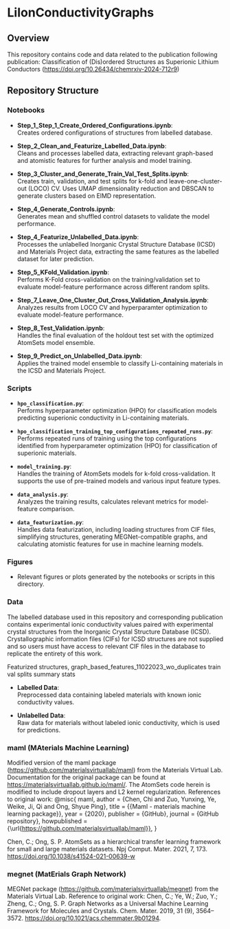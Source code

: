 # LiIonConductivityGraphs

## Overview
This repository contains code and data related to the publication following publication:
Classification of (Dis)ordered Structures as Superionic Lithium Conductors (https://doi.org/10.26434/chemrxiv-2024-712r9) 

## Repository Structure

### Notebooks

- **Step_1_Step_1_Create_Ordered_Configurations.ipynb**:  
  Creates ordered configurations of structures from labelled database. 

- **Step_2_Clean_and_Featurize_Labelled_Data.ipynb**:  
  Cleans and processes labelled data, extracting relevant graph-based and atomistic features for further analysis and model training. 
  
- **Step_3_Cluster_and_Generate_Train_Val_Test_Splits.ipynb**:  
  Creates train, validation, and test splits for k-fold and leave-one-cluster-out (LOCO) CV. Uses UMAP dimensionality reduction and DBSCAN to generate clusters based on ElMD representation. 
  
- **Step_4_Generate_Controls.ipynb**:  
  Generates mean and shuffled control datasets to validate the model performance.

- **Step_4_Featurize_Unlabelled_Data.ipynb**:  
  Processes the unlabelled Inorganic Crystal Structure Database (ICSD) and Materials Project data, extracting the same features as the labelled dataset for later prediction.

- **Step_5_KFold_Validation.ipynb**:  
  Performs K-Fold cross-validation on the training/validation set to evaluate model-feature performance across different random splits.

- **Step_7_Leave_One_Cluster_Out_Cross_Validation_Analysis.ipynb**:  
  Analyzes results from LOCO CV and hyperparamter optimization to evaluate model-feature performance.

- **Step_8_Test_Validation.ipynb**:  
  Handles the final evaluation of the holdout test set with the optimized AtomSets model ensemble.

- **Step_9_Predict_on_Unlabelled_Data.ipynb**:  
  Applies the trained model ensemble to classify Li-containing materials in the ICSD and Materials Project.

### Scripts

- **`hpo_classification.py`**:  
  Performs hyperparameter optimization (HPO) for classification models predicting superionic conductivity in Li-containing materials.

- **`hpo_classification_training_top_configurations_repeated_runs.py`**:  
  Performs repeated runs of training using the top configurations identified from hyperparameter optimization (HPO) for classification of superionic materials.

- **`model_training.py`**:  
  Handles the training of AtomSets models for k-fold cross-validation. It supports the use of pre-trained models and various input feature types.

- **`data_analysis.py`**:  
  Analyzes the training results, calculates relevant metrics for model-feature comparison.

- **`data_featurization.py`**:  
  Handles data featurization, including loading structures from CIF files, simplifying structures, generating MEGNet-compatible graphs, and calculating atomistic features for use in machine learning models.

### Figures

- Relevant figures or plots generated by the notebooks or scripts in this directory.

### Data
The labelled database used in this repository and corresponding publication contains experimental ionic conductivity values paired with experimental crystal structures from the Inorganic Crystal Structure Database (ICSD). Crystallographic information files (CIFs) for ICSD structures are not supplied and so users must have access to relevant CIF files in the database to replicate the entirety of this work.

Featurized structures, 
graph_based_features_11022023_wo_duplicates
train val splits
summary stats

- **Labelled Data**:  
  Preprocessed data containing labeled materials with known ionic conductivity values.

- **Unlabelled Data**:  
  Raw data for materials without labeled ionic conductivity, which is used for predictions.

### maml (MAterials Machine Learning)
 
  Modified version of the maml package (https://github.com/materialsvirtuallab/maml) from the Materials Virtual Lab. Documentation for the original package can be found at https://materialsvirtuallab.github.io/maml/. The AtomSets code herein is modified to include dropout layers and L2 kernel regularization.
  References to original work:
  @misc{
    maml,
    author = {Chen, Chi and Zuo, Yunxing, Ye, Weike, Ji, Qi and Ong, Shyue Ping},
    title = {{Maml - materials machine learning package}},
    year = {2020},
    publisher = {GitHub},
    journal = {GitHub repository},
    howpublished = {\url{https://github.com/materialsvirtuallab/maml}},
    }

Chen, C.; Ong, S. P. AtomSets as a hierarchical transfer learning framework for small and large materials
datasets. Npj Comput. Mater. 2021, 7, 173. https://doi.org/10.1038/s41524-021-00639-w

### megnet (MatErials Graph Network)
 
  MEGNet package (https://github.com/materialsvirtuallab/megnet) from the Materials Virtual Lab.
  Reference to original work:
  Chen, C.; Ye, W.; Zuo, Y.; Zheng, C.; Ong, S. P. Graph Networks as a Universal Machine Learning Framework for Molecules and Crystals. Chem. Mater. 2019, 31 (9), 3564–3572. https://doi.org/10.1021/acs.chemmater.9b01294.

  